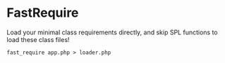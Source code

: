 FastRequire
==================

Load your minimal class requirements directly, and skip SPL functions to load these class files!

    fast_require app.php > loader.php

